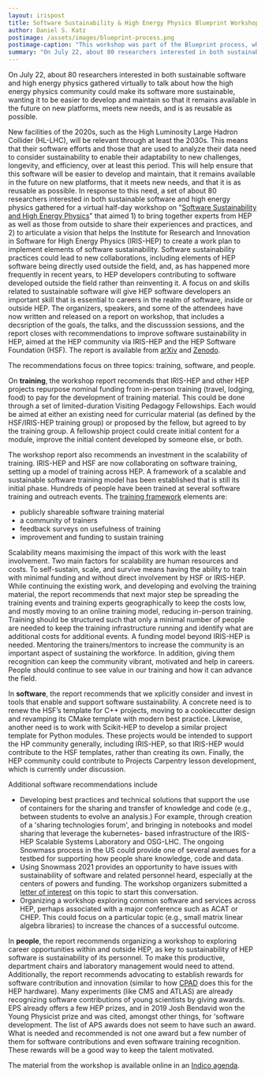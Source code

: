 ```yaml
---
layout: irispost
title: Software Sustainability & High Energy Physics Blueprint Workshop
author: Daniel S. Katz
postimage: /assets/images/blueprint-process.png
postimage-caption: "This workshop was part of the Blueprint process, which is designed to inform the development and evolution of the IRIS-HEP strategic vision, in this case regarding susainable software."
summary: "On July 22, about 80 researchers interested in both sustainable software and high energy physics gathered virtually to talk about how the high energy physics community could make its software more sustainable, wanting it to be easier to develop and maintain so that it remains available in the future on new platforms, meets new needs, and is as reusable as possible."
---
```



On July 22, about 80 researchers interested in both sustainable software and high energy physics gathered virtually to talk about how
the high energy physics community could make its software more sustainable, wanting it to be easier to develop and maintain so that it
remains available in the future on new platforms, meets new needs, and is as reusable as possible.

New facilities of the 2020s, such as the High Luminosity Large Hadron Collider (HL-LHC), will be relevant through at least the 2030s.
This means that their software efforts and those that are used to analyze their data need to consider sustainability to enable their
adaptability to new challenges, longevity, and efficiency, over at least this period. This will help ensure that this software will
be easier to develop and maintain, that it remains available in the future on new platforms, that it meets new needs, and that it is
as reusable as possible. In response to this need, a set of about 80 researchers interested in both sustainable software and high energy physics
gathered for a virtual half-day workshop on "[Software Sustainability and High Energy Physics](https://indico.cern.ch/event/930127/)" that
aimed 1) to bring together experts from HEP as well as those from outside to share their experiences and practices, and 2) to articulate
a vision that helps the Institute for Research and Innovation in Software for High Energy Physics (IRIS-HEP) to create a work plan to
implement elements of software sustainability. Software sustainability practices could lead to new collaborations, including elements
of HEP software being directly used outside the field, and, as has happened more frequently in recent years, to HEP developers contributing
to software developed outside the field rather than reinventing it. A focus on and skills related to sustainable software will give HEP
software developers an important skill that is essential to careers in the realm of software, inside or outside HEP. The organizers,
speakers, and some of the attendees have now written and released on a report on workshop, that includes a decsription of the goals,
the talks, and the discusssion sessions, and the report closes
with recommendations to improve software sustainability in HEP, aimed at the HEP community via IRIS-HEP and the HEP Software Foundation (HSF).
The report is available from [arXiv](https://arxiv.org/abs/2010.05102) and [Zenodo](https://doi.org/10.5281/zenodo.4082137).

The recommendations focus on three topics: training, software, and people.

On **training**, the workshop report recomends that IRIS-HEP and other HEP projects repurpose nominal funding from in-person training (travel, lodging, food)
to pay for the development of training material. This could be done through a set of limited-duration Visiting Pedagogy Fellowships. Each would
be aimed at either an existing need for curricular material (as defined by the HSF/IRIS-HEP training group) or proposed by the fellow, but agreed
to by the training group. A fellowship project could create initial content for a module, improve the initial content developed by someone else,
or both.

The workshop report also recommends an investment in the scalability of training. IRIS-HEP and HSF are now collaborating on software training,
setting up a model of training across HEP. A framework of a scalable and sustainable software training model has been established that is still
its initial phase. Hundreds of people have been trained at several software training and outreach events. The
[training framework](https://hepsoftwarefoundation.org/workinggroups/training.html) elements are:

  - publicly shareable software training material
  - a community of trainers
  - feedback surveys on usefulness of training
  - improvement and funding to sustain training

Scalability means maximising the impact of this work with the least involvement. Two main factors for scalability are human resources and costs.
To self-sustain, scale, and survive means having the ability to train with minimal funding and without direct involvement by HSF or IRIS-HEP.
While continuing the existing work, and developing and evolving the training material, the report recommends that next major step be spreading
the training events and training experts geographically to keep the costs low, and mostly moving to an online training model, reducing in-person
training. Training should be structured such that only a minimal number of people are needed to keep the training infrastructure running and
identify what are additional costs for additional events. A funding model beyond IRIS-HEP is needed. Mentoring the trainers/mentors to increase
the community is an important aspect of sustaining the workforce. In addition, giving them recognition can keep the community vibrant, motivated
and help in careers. People should continue to see value in our training and how it can advance the field.

In **software**, the report recommends that we xplicitly consider and invest in tools that enable and support software sustainability.
A concrete need is to renew the HSF’s template for C++ projects, moving to a cookiecutter design and revamping its CMake template with modern
best practice. Likewise, another need is to work with Scikit-HEP to develop a similar project template for Python modules. These projects would be
intended to support the HP community generally, including IRIS-HEP, so that IRIS-HEP would contribute to the HSF templates, rather than creating
its own. Finally, the HEP community could contribute to Projects Carpentry lesson development, which is currently under discussion.

Additional software recommendations include
  - Developing best practices and technical solutions that support the use of containers for the sharing and transfer of knowledge and code (e.g.,
  between students to evolve an analysis.) For example, through creation of a 'sharing technologies forum', and bringing in notebooks and model
  sharing that leverage the kubernetes- based infrastructure of the IRIS-HEP Scalable Systems Laboratory and OSG-LHC. The ongoing Snowmass process
  in the US could provide one of several avenues for a testbed for supporting how people share knowledge, code and data.
  - Using Snowmass 2021 provides an opportunity to have issues with sustainability of software and related personnel heard, especially at the
  centers of powers and funding. The workshop organizers submitted a
  [letter of interest](https://www.snowmass21.org/docs/files/summaries/CommF/SNOWMASS21-CommF0_CommF4-CompF0_CompF7_DanielSKatz-038.pdf)
  on this topic to start this conversation.
  - Organizing a workshop exploring common software and services across HEP, perhaps associated with a major conference such as ACAT or CHEP.
  This could focus on a particular topic (e.g., small matrix linear algebra libraries) to increase the chances of a successful outcome.

In **people**, the report recommends organizing a workshop to exploring career opportunities within and outside HEP, as key to sustainability
of HEP software is sustainability of its personnel. To make this productive, department chairs and laboratory management would need to attend.
Additionally, the report recommends advocating to establish rewards for software contribution and innovation (similar to how
[CPAD](https://www.anl.gov/hep/coordinating-panel-for-advanced-detectors) does this for the HEP hardware). Many experiments (like CMS and ATLAS)
are already recognizing software contributions of young scientists by giving awards. EPS already offers a few HEP prizes, and in 2019 Josh Bendavid
won the Young Physicist prize and was cited, amongst other things, for 'software development.
The list of APS awards does not seem to have such an award. What is needed and recommended is not one award but a few number of them for
software contributions and even software training recognition. These rewards will be a good way to keep the talent motivated.

The material from the workshop is available online in an [Indico agenda](https://indico.cern.ch/event/930127/timetable/). 
